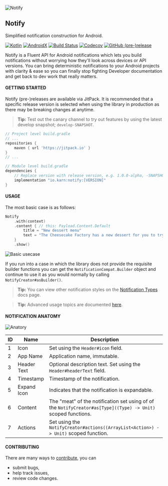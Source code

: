 ![Notify](./docs/assets/notify-logo.svg)


## Notify
Simplified notification construction for Android.

[![Kotlin](https://img.shields.io/badge/Kotlin-1.3.11-blue.svg?style=flat-square)](http://kotlinlang.org)
[![AndroidX](https://img.shields.io/badge/AndroidX-1.0-6ab344.svg?style=flat-square)](https://github.com/ReactiveX/RxJava/releases/tag/v2.1.10)
[![Build Status](https://img.shields.io/travis/Karn/notify.svg?style=flat-square)](https://travis-ci.org/Karn/notify)
[![Codecov](https://img.shields.io/codecov/c/github/karn/notify.svg?style=flat-square)](https://codecov.io/gh/Karn/notify)
[![GitHub (pre-)release](https://img.shields.io/github/release/karn/notify/all.svg?style=flat-square)
](./../../releases)

Notify is a Fluent API for Android notifications which lets you build notifications without worrying how they'll look across devices or API versions. You can bring deterministic notifications to your Android projects with clarity & ease so you can finally stop fighting Developer documentation and get back to dev work that really matters.

#### GETTING STARTED
Notify (pre-)releases are available via JitPack. It is recommended that  a specific release version is selected when using the library in production as there may be breaking changes at anytime.

> **Tip:** Test out the canary channel to try out features by using the latest develop snapshot; `develop-SNAPSHOT`.

``` Groovy
// Project level build.gradle
// ...
repositories {
    maven { url 'https://jitpack.io' }
}
// ...

// Module level build.gradle
dependencies {
    // Replace version with release version, e.g. 1.0.0-alpha, -SNAPSHOT
    implementation "io.karn:notify:[VERSION]"
}
```


#### USAGE
The most basic case is as follows:

```Kotlin
Notify
    .with(context)
    .content { // this: Payload.Content.Default
        title = "New dessert menu"
        text = "The Cheesecake Factory has a new dessert for you to try!"
    }
    .show()
```

![Basic usecase](./docs/assets/default.svg)

If you run into a case in which the library does not provide the requisite builder functions you can get the `NotificationCompat.Builder` object and continue to use it as you would normally by calling `NotifyCreator#asBuilder()`.

> **Tip:** You can view other notification styles on the [Notification Types](./docs/types.md) docs page.

> **Tip:** Advanced usage topics are documented [here](./docs/advanced.md).

#### NOTIFICATION ANATOMY

![Anatory](./docs/assets/anatomy.svg)

| ID   | Name         | Description                                                                                             |
| ---- | ------------ | ------------------------------------------------------------------------------------------------------- |
| 1    | Icon         | Set using the `Header#icon` field.                                                                      |
| 2    | App Name     | Application name, immutable.                                                                            |
| 3    | Header Text  | Optional description text. Set using the `Header#headerText` field.                                     |
| 4    | Timestamp    | Timestamp of the notification.                                                                          |
| 5    | Expand Icon  | Indicates that the notification is expandable.                                                          |
| 6    | Content      | The "meat" of the notification set using of of the `NotifyCreator#as[Type]((Type) -> Unit)` scoped functions. |
| 7    | Actions      | Set using the `NotifyCreator#actions((ArrayList<Action>) -> Unit)` scoped function.                           |

#### CONTRIBUTING
There are many ways to [contribute](./.github/CONTRIBUTING.md), you can
- submit bugs,
- help track issues,
- review code changes.
